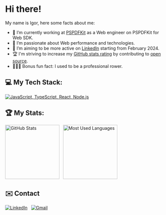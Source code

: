 
# Hi there!

My name is Igor, here some facts about me:

- 🔭 I’m currently working at [PSPDFKit](https://pspdfkit.com/) as a Web engineer on PSPDFKit for Web SDK.
- 🌱 I’m passionate about Web performance and technologies.
- 📝 I’m aiming to be more active on [LinkedIn](https://www.linkedin.com/in/iperzic/) starting from February 2024.
- 🏆 I'm striving to increase my [GitHub stats rating](#-my-stats) by contributing to [open source](https://opensource.com/resources/what-open-source).
- 🚣🏻‍♂️ Bonus fun fact: I used to be a professional rower.

## 💻 My Tech Stack:

[![JavaScript, TypeScript, React, Node.js](https://skillicons.dev/icons?i=js,ts,react,nodejs)](https://skillicons.dev)

## 🏆 My Stats:

<p>
    <img height=175 alt="GitHub Stats" src="https://github-readme-stats.vercel.app/api?username=iperzic&show_icons=true&count_private=true&theme=dark" />&nbsp;&nbsp;
    <img height=175 alt="Most Used Languages" src="https://github-readme-stats.vercel.app/api/top-langs/?username=iperzic&layout=compact&theme=dark" />&nbsp;&nbsp;
</p>

## ✉️ Contact

[![LinkedIn](https://skillicons.dev/icons?i=linkedin)](https://www.linkedin.com/in/iperzic/) &nbsp;
[![Gmail](https://skillicons.dev/icons?i=gmail)](mailto:iperzic@yahoo.com?subject=Hi%20Igor!)
